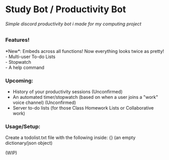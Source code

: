 # Study Bot / Productivity Bot


<h6>Simple discord productivity bot i made for my computing project</h6>


<h3>Features!</h3>
*New*: Embeds across all functions! Now everything looks twice as pretty!<br>
- Multi-user To-do Lists<br>
- Stopwatch<br>
- A help command<br>
<h3>Upcoming:</h3>

- History of your productivity sessions (Unconfirmed)<br>
- An automated timer/stopwatch (based on when a user joins a "work" voice channel) (Unconfirmed) <br>  
- Server to-do lists (for those Class Homework Lists or Collaborative work)<br>


<h3>Usage/Setup:</h3>

Create a todolist.txt file with the following inside: {} (an empty dictionary/json object)


(WIP)



